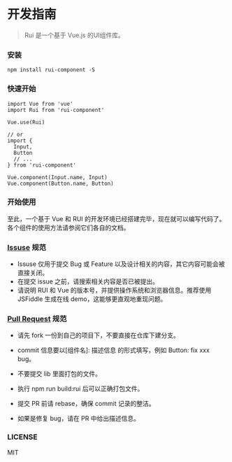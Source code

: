 # 开发指南

> Rui 是一个基于 Vue.js 的UI组件库。

### 安装

```
npm install rui-component -S
```

### 快速开始

```
import Vue from 'vue'
import Rui from 'rui-component'
 
Vue.use(Rui)
 
// or
import {
  Input,
  Button
  // ...
} from 'rui-component'
 
Vue.component(Input.name, Input)
Vue.component(Button.name, Button)
```
### 开始使用

至此，一个基于 Vue 和 RUI 的开发环境已经搭建完毕，现在就可以编写代码了。各个组件的使用方法请参阅它们各自的文档。

### [Issuse](https://github.com/liruifengv/rui/issues) 规范
-  Issuse 仅用于提交 Bug 或 Feature 以及设计相关的内容，其它内容可能会被直接关闭。
- 在提交 issue 之前，请搜索相关内容是否已被提出。
- 请说明 RUI 和 Vue 的版本号，并提供操作系统和浏览器信息。推荐使用 JSFiddle 生成在线 demo，这能够更直观地重现问题。

### [Pull Request](https://github.com/liruifengv/rui/pulls) 规范
- 请先 fork 一份到自己的项目下，不要直接在仓库下建分支。

- commit 信息要以[组件名]: 描述信息 的形式填写，例如 Button: fix xxx bug。

- 不要提交 lib 里面打包的文件。

- 执行 npm run build:rui 后可以正确打包文件。

- 提交 PR 前请 rebase，确保 commit 记录的整洁。

- 如果是修复 bug，请在 PR 中给出描述信息。


### LICENSE

MIT